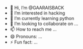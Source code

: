- 👋 Hi, I’m @GAARAISBACK
- 👀 I’m interested in hacking
- 🌱 I’m currently learning python
- 💞️ I’m looking to collaborate on ...
- 📫 How to reach me ...
- 😄 Pronouns: ...
- ⚡ Fun fact: ...

<!---
GAARAISBACK/GAARAISBACK is a ✨ special ✨ repository because its `README.md` (this file) appears on your GitHub profile.
You can click the Preview link to take a look at your changes.
--->
